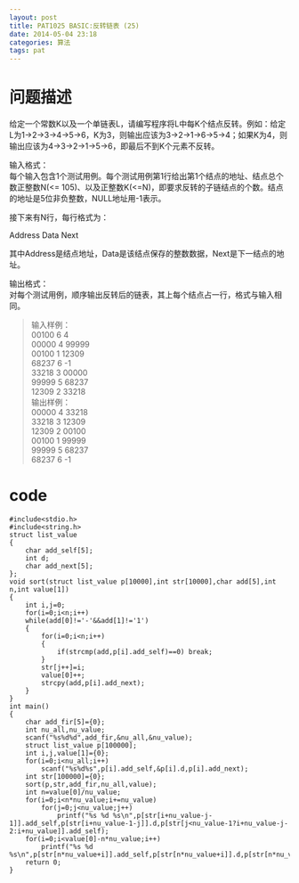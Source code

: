 ```yaml
---
layout: post
title: PAT1025 BASIC:反转链表 (25)
date: 2014-05-04 23:18
categories: 算法
tags: pat
---
```


# 问题描述
给定一个常数K以及一个单链表L，请编写程序将L中每K个结点反转。例如：给定L为1→2→3→4→5→6，K为3，则输出应该为3→2→1→6→5→4；如果K为4，则输出应该为4→3→2→1→5→6，即最后不到K个元素不反转。

输入格式：  
每个输入包含1个测试用例。每个测试用例第1行给出第1个结点的地址、结点总个数正整数N(<= 105)、以及正整数K(<=N)，即要求反转的子链结点的个数。结点的地址是5位非负整数，NULL地址用-1表示。

接下来有N行，每行格式为：

Address Data Next

其中Address是结点地址，Data是该结点保存的整数数据，Next是下一结点的地址。

输出格式：  
对每个测试用例，顺序输出反转后的链表，其上每个结点占一行，格式与输入相同。

>输入样例：  
00100 6 4  
00000 4 99999  
00100 1 12309  
68237 6 -1  
33218 3 00000  
99999 5 68237  
12309 2 33218  
输出样例：  
00000 4 33218  
33218 3 12309  
12309 2 00100  
00100 1 99999  
99999 5 68237  
68237 6 -1  

# code
```
#include<stdio.h>
#include<string.h>
struct list_value
{
	char add_self[5];
	int d;
	char add_next[5];
};
void sort(struct list_value p[10000],int str[10000],char add[5],int n,int value[1])
{
	int i,j=0;
	for(i=0;i<n;i++)
	while(add[0]!='-'&&add[1]!='1')
	{
		for(i=0;i<n;i++)
		{
			if(strcmp(add,p[i].add_self)==0) break;
		}
		str[j++]=i;
		value[0]++;
		strcpy(add,p[i].add_next);
	}
}
int main()
{
	char add_fir[5]={0};
	int nu_all,nu_value;
	scanf("%s%d%d",add_fir,&nu_all,&nu_value);
	struct list_value p[100000];
	int i,j,value[1]={0};
	for(i=0;i<nu_all;i++)
		scanf("%s%d%s",p[i].add_self,&p[i].d,p[i].add_next);
	int str[100000]={0};
	sort(p,str,add_fir,nu_all,value);
	int n=value[0]/nu_value;
	for(i=0;i<n*nu_value;i+=nu_value)
		for(j=0;j<nu_value;j++)
			printf("%s %d %s\n",p[str[i+nu_value-j-1]].add_self,p[str[i+nu_value-1-j]].d,p[str[j<nu_value-1?i+nu_value-j-2:i+nu_value]].add_self);
	for(i=0;i<value[0]-n*nu_value;i++)
		printf("%s %d %s\n",p[str[n*nu_value+i]].add_self,p[str[n*nu_value+i]].d,p[str[n*nu_value+i]].add_next);
	return 0;
}
```
